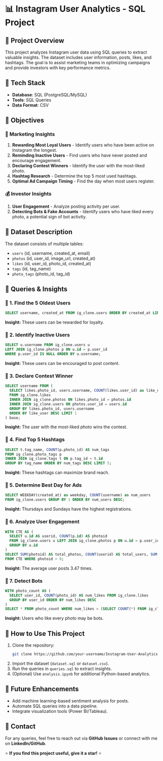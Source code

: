 
# 📊 Instagram User Analytics - SQL Project

## 🔹 Project Overview

This project analyzes Instagram user data using SQL queries to extract valuable insights. The dataset includes user information, posts, likes, and hashtags. The goal is to assist marketing teams in optimizing campaigns and provide investors with key performance metrics.

## 🔹 Tech Stack

- **Database**: SQL (PostgreSQL/MySQL)
- **Tools**: SQL Queries
- **Data Format**: CSV 

## 🔹 Objectives

### 🏢 Marketing Insights

1. **Rewarding Most Loyal Users** - Identify users who have been active on Instagram the longest.
2. **Reminding Inactive Users** - Find users who have never posted and encourage engagement.
3. **Declaring Contest Winners** - Identify the user with the most-liked photo.
4. **Hashtag Research** - Determine the top 5 most used hashtags.
5. **Optimal Ad Campaign Timing** - Find the day when most users register.

### 💰 Investor Insights

1. **User Engagement** - Analyze posting activity per user.
2. **Detecting Bots & Fake Accounts** - Identify users who have liked every photo, a potential sign of bot activity.

## 🔹 Dataset Description

The dataset consists of multiple tables:

- `users` (id, username, created\_at, email)
- `photos` (id, user\_id, image\_url, created\_at)
- `likes` (id, user\_id, photo\_id, created\_at)
- `tags` (id, tag\_name)
- `photo_tags` (photo\_id, tag\_id)

## 🔹 Queries & Insights

### 📍 1. Find the 5 Oldest Users

```sql
SELECT username, created_at FROM ig_clone.users ORDER BY created_at LIMIT 5;
```

**Insight:** These users can be rewarded for loyalty.

### 📍 2. Identify Inactive Users

```sql
SELECT u.username FROM ig_clone.users u
LEFT JOIN ig_clone.photos p ON u.id = p.user_id
WHERE p.user_id IS NULL ORDER BY u.username;
```

**Insight:** These users can be encouraged to post content.

### 📍 3. Declare Contest Winner

```sql
SELECT username FROM (
  SELECT likes.photo_id, users.username, COUNT(likes.user_id) as like_user
  FROM ig_clone.likes
  INNER JOIN ig_clone.photos ON likes.photo_id = photos.id
  INNER JOIN ig_clone.users ON photos.user_id = users.id
  GROUP BY likes.photo_id, users.username
  ORDER BY like_user DESC LIMIT 1
) base;
```

**Insight:** The user with the most-liked photo wins the contest.

### 📍 4. Find Top 5 Hashtags

```sql
SELECT t.tag_name, COUNT(p.photo_id) AS num_tags
FROM ig_clone.photo_tags p
INNER JOIN ig_clone.tags t ON p.tag_id = t.id
GROUP BY tag_name ORDER BY num_tags DESC LIMIT 5;
```

**Insight:** These hashtags can maximize brand reach.

### 📍 5. Determine Best Day for Ads

```sql
SELECT WEEKDAY(created_at) as weekday, COUNT(username) as num_users
FROM ig_clone.users GROUP BY 1 ORDER BY num_users DESC;
```

**Insight:** Thursdays and Sundays have the highest registrations.

### 📍 6. Analyze User Engagement

```sql
WITH CTE AS (
  SELECT u.id AS userid, COUNT(p.id) AS photoid
  FROM ig_clone.users u LEFT JOIN ig_clone.photos p ON u.id = p.user_id
  GROUP BY u.id
)
SELECT SUM(photoid) AS total_photos, COUNT(userid) AS total_users, SUM(photoid)/COUNT(userid) AS avg_photos_per_user
FROM CTE WHERE photoid > 0;
```

**Insight:** The average user posts 3.47 times.

### 📍 7. Detect Bots

```sql
WITH photo_count AS (
  SELECT user_id, COUNT(photo_id) AS num_likes FROM ig_clone.likes
  GROUP BY user_id ORDER BY num_likes DESC
)
SELECT * FROM photo_count WHERE num_likes = (SELECT COUNT(*) FROM ig_clone.photos);
```

**Insight:** Users who like every photo may be bots.

## 🔹 How to Use This Project

1. Clone the repository:
   ```sh
   git clone https://github.com/your-username/Instagram-User-Analytics.git
   ```
2. Import the dataset (`dataset.sql` or `dataset.csv`).
3. Run the queries in `queries.sql` to extract insights.
4. (Optional) Use `analysis.ipynb` for additional Python-based analytics.


## 🔹 Future Enhancements

- Add machine learning-based sentiment analysis for posts.
- Automate SQL queries into a data pipeline.
- Integrate visualization tools (Power BI/Tableau).

## 🔹 Contact

For any queries, feel free to reach out via **GitHub Issues** or connect with me on **LinkedIn/GitHub**.

⭐ **If you find this project useful, give it a star!** ⭐


